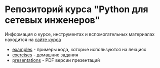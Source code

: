 # Репозиторий курса "Python для сетевых инженеров"

Информация о курсе, инструментах и вспомогательных материалах находится на [сайте курса](https://pyneng.github.io/)


* [examples](https://github.com/pyneng/pyneng-online-sep-oct-2017/tree/master/examples) - примеры кода, которые используются на лекциях
* [exercises](https://github.com/pyneng/pyneng-online-sep-oct-2017/tree/master/exercises) - домашние задания
* [presentations](https://github.com/pyneng/pyneng-online-sep-oct-2017/tree/master/presentations) - PDF версии презентаций

